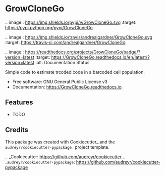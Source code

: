 # GrowCloneGo

.. image:: https://img.shields.io/pypi/v/GrowCloneGo.svg
        :target: https://pypi.python.org/pypi/GrowCloneGo

.. image:: https://img.shields.io/travis/andrealgardner/GrowCloneGo.svg
        :target: https://travis-ci.com/andrealgardner/GrowCloneGo

.. image:: https://readthedocs.org/projects/GrowCloneGo/badge/?version=latest
        :target: https://GrowCloneGo.readthedocs.io/en/latest/?version=latest
        :alt: Documentation Status




Simple code to estimate trcoded code in a barcoded cell population.


* Free software: GNU General Public License v3
* Documentation: https://GrowCloneGo.readthedocs.io.


Features
--------

* TODO

Credits
-------

This package was created with Cookiecutter_ and the `audreyr/cookiecutter-pypackage`_ project template.

.. _Cookiecutter: https://github.com/audreyr/cookiecutter
.. _`audreyr/cookiecutter-pypackage`: https://github.com/audreyr/cookiecutter-pypackage
